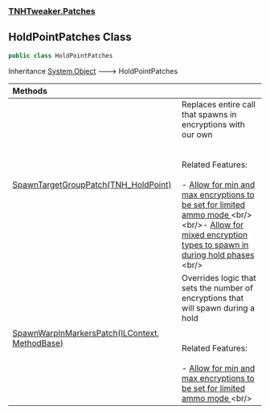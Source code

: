 ### [TNHTweaker.Patches](TNHTweaker.Patches.md 'TNHTweaker.Patches')

## HoldPointPatches Class

```csharp
public class HoldPointPatches
```

Inheritance [System.Object](https://docs.microsoft.com/en-us/dotnet/api/System.Object 'System.Object') &#129106; HoldPointPatches

| Methods | |
| :--- | :--- |
| [SpawnTargetGroupPatch(TNH_HoldPoint)](TNHTweaker.Patches.HoldPointPatches.SpawnTargetGroupPatch(FistVR.TNH_HoldPoint).md 'TNHTweaker.Patches.HoldPointPatches.SpawnTargetGroupPatch(FistVR.TNH_HoldPoint)') | Replaces entire call that spawns in encryptions with our own <br/><br/><br/>Related Features: <br/><br/>- [ Allow for min and max encryptions to be set for limited ammo mode ](https://github.com/devyndamonster/TakeAndHoldTweaker/issues/99 'https://github.com/devyndamonster/TakeAndHoldTweaker/issues/99')<br/><br/>- [ Allow for mixed encryption types to spawn in during hold phases ](https://github.com/devyndamonster/TakeAndHoldTweaker/issues/100 'https://github.com/devyndamonster/TakeAndHoldTweaker/issues/100')<br/> |
| [SpawnWarpInMarkersPatch(ILContext, MethodBase)](TNHTweaker.Patches.HoldPointPatches.SpawnWarpInMarkersPatch(MonoMod.Cil.ILContext,System.Reflection.MethodBase).md 'TNHTweaker.Patches.HoldPointPatches.SpawnWarpInMarkersPatch(MonoMod.Cil.ILContext, System.Reflection.MethodBase)') | Overrides logic that sets the number of encryptions that will spawn during a hold <br/><br/><br/>Related Features: <br/><br/>- [ Allow for min and max encryptions to be set for limited ammo mode ](https://github.com/devyndamonster/TakeAndHoldTweaker/issues/99 'https://github.com/devyndamonster/TakeAndHoldTweaker/issues/99')<br/> |

